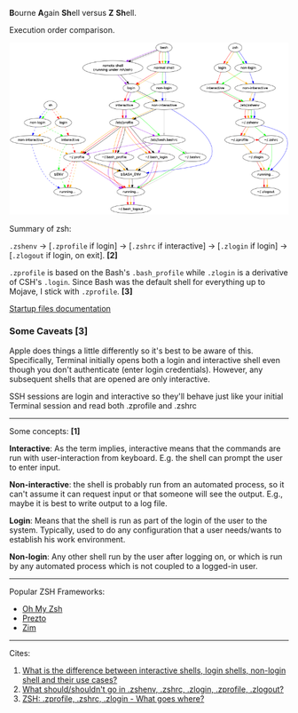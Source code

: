 **B**ourne **A**gain **Sh**ell versus **Z** **Sh**ell.

Execution order comparison.

![bash vs zsh execution order comparison](https://github.com/santiagotoscanini/dotfiles/blob/main/zsh/images/shell%20execution%20order%20comparision.png)

Summary of zsh:

`.zshenv` → [`.zprofile` if login] → [`.zshrc` if interactive] → [`.zlogin` if login] → [`.zlogout` if login, on exit]. **\[2\]**

`.zprofile` is based on the Bash's `.bash_profile` while `.zlogin` is a derivative of CSH's `.login`. Since Bash was the default shell for everything up to Mojave, I stick with `.zprofile`. **\[3\]**

[Startup files documentation](https://zsh.sourceforge.io/Intro/intro_3.html)

### Some Caveats \[3\]
Apple does things a little differently so it's best to be aware of this. Specifically, Terminal initially opens both a login and interactive shell even though you don't authenticate (enter login credentials). However, any subsequent shells that are opened are only interactive.

SSH sessions are login and interactive so they'll behave just like your initial Terminal session and read both .zprofile and .zshrc

---

Some concepts: **\[1\]**

**Interactive**: As the term implies, interactive means that the commands are run with user-interaction from keyboard. E.g. the shell can prompt the user to enter input.

**Non-interactive**: the shell is probably run from an automated process, so it can't assume it can request input or that someone will see the output. E.g., maybe it is best to write output to a log file.


**Login**: Means that the shell is run as part of the login of the user to the system. Typically, used to do any configuration that a user needs/wants to establish his work environment.

**Non-login**: Any other shell run by the user after logging on, or which is run by any automated process which is not coupled to a logged-in user.

---

Popular ZSH Frameworks:

- [Oh My Zsh](https://github.com/ohmyzsh/ohmyzsh)
- [Prezto](https://github.com/sorin-ionescu/prezto)
- [Zim](https://github.com/zimfw/zimfw)

---

Cites:

1. [What is the difference between interactive shells, login shells, non-login shell and their use cases?](https://unix.stackexchange.com/a/50667)
2. [What should/shouldn't go in .zshenv, .zshrc, .zlogin, .zprofile, .zlogout?](https://unix.stackexchange.com/questions/71253/what-should-shouldnt-go-in-zshenv-zshrc-zlogin-zprofile-zlogout#comment494583_71258)
3. [ZSH: .zprofile, .zshrc, .zlogin - What goes where?](https://apple.stackexchange.com/a/388623)
